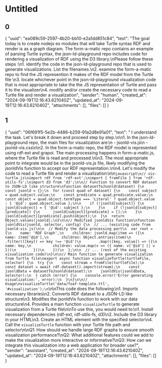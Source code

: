 # Untitled

## 0

{
  "uuid": "ea089c59-2597-4b20-bb10-e2a1dd851c84",
  "text": "The goal today is to create nodejs es modules that will take Turtle syntax RDF and render is as a  graph diagram. The form-a-matic repo contains an example of parsing Turtle syntax, the json-ld-playground repo includes code for rendering a visualization of RDF using the D3 library.\nPlease follow these steps :\n1. identify the code in the json-ld-playground repo that is used to generate visualizations. List the filenames.\n2. examine the form-a-matic repo to find the JS represention it makes of the RDF model from the Turtle file \n3. locate whichever point in the json-ld-playground visualization code that is most appropriate to take the the JS representation of Turtle and pass it to the visualizer\n4. modify and/or create the necessary code to read a Turtle file and render a visualization",
  "sender": "human",
  "created_at": "2024-09-19T12:16:43.621040Z",
  "updated_at": "2024-09-19T12:16:43.621040Z",
  "attachments": [],
  "files": []
}

## 1

{
  "uuid": "06f691f5-5e2b-4486-b259-91a2d8e91a01",
  "text": " I understand the task. Let's break it down and proceed step by step.\n\n1. In the json-ld-playground repo, the main files for visualization are:\n   - jsonld-vis.js\n   - jsonld-vis.css\n\n2. In the form-a-matic repo, the RDF model is represented using rdf-ext and grapoi. The main processing happens in form-a-matic.js, where the Turtle file is read and processed.\n\n3. The most appropriate point to integrate would be in the jsonld-vis.js file, likely modifying the jsonldVis function to accept our RDF representation.\n\n4. Let's modify the code to read a Turtle file and render a visualization:\n\n```javascript\n// vis-turtle.js\nimport rdf from 'rdf-ext';\nimport { fromFile } from 'rdf-utils-fs';\nimport d3 from 'd3';\n\n// Function to convert RDF dataset to JSON-LD like structure\nfunction datasetToJsonld(dataset) {\n  const jsonld = {};\n  for (const quad of dataset) {\n    const subject = quad.subject.value;\n    const predicate = quad.predicate.value;\n    const object = quad.object.termType === 'Literal' ? quad.object.value : { '@id': quad.object.value };\n\n    if (!jsonld[subject]) {\n      jsonld[subject] = { '@id': subject };\n    }\n    if (!jsonld[subject][predicate]) {\n      jsonld[subject][predicate] = [];\n    }\n    jsonld[subject][predicate].push(object);\n  }\n  return Object.values(jsonld);\n}\n\n// Modified jsonldVis function\nfunction jsonldVis(jsonld, selector, config) {\n  // ... (existing code from jsonld-vis.js)\n\n  // Modify the data processing part\n  var root = {\n    name: 'RDF Graph',\n    children: jsonld.map(item => ({\n      name: item['@id'],\n      children: Object.entries(item)\n        .filter(([key]) => key !== '@id')\n        .map(([key, value]) => ({\n          name: key,\n          children: value.map(v => ({ name: v['@id'] || v }))\n        }))\n    }))\n  };\n\n  // ... (rest of the existing visualization code)\n}\n\n// Main function to generate visualization from Turtle file\nexport async function visualizeTurtle(turtleFile, selector) {\n  try {\n    const stream = fromFile(turtleFile);\n    const dataset = await rdf.dataset().import(stream);\n    const jsonldData = datasetToJsonld(dataset);\n    jsonldVis(jsonldData, selector);\n  } catch (error) {\n    console.error('Error generating visualization:', error);\n  }\n}\n\n// Usage\nvisualizeTurtle('data/foaf-template.ttl', '#visualization');\n```\n\nThis code does the following:\n1. Imports necessary libraries\n2. Converts RDF dataset to a JSON-LD like structure\n3. Modifies the jsonldVis function to work with our data structure\n4. Provides a main function `visualizeTurtle` to generate visualization from a Turtle file\n\nTo use this, you would need to:\n1. Install necessary dependencies (rdf-ext, rdf-utils-fs, d3)\n2. Include the D3 library in your HTML\n3. Create an HTML element with the specified selector\n4. Call the `visualizeTurtle` function with your Turtle file path and selector\n\nQ1: How should we handle large RDF graphs to ensure smooth visualization performance?\nQ2: What additional features could we add to make the visualization more interactive or informative?\nQ3: How can we integrate this visualization into a web application for broader use?",
  "sender": "assistant",
  "created_at": "2024-09-19T12:16:43.621040Z",
  "updated_at": "2024-09-19T12:16:43.621040Z",
  "attachments": [],
  "files": []
}
